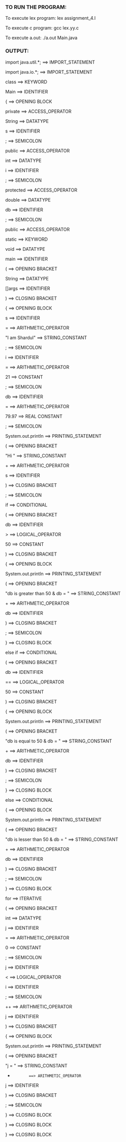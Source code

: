 ### TO RUN THE PROGRAM:
To execute lex program:  lex assignment_4.l

To execute c program:    gcc lex.yy.c

To execute a.out: 	 ./a.out Main.java

### OUTPUT:
import java.util.*;	 ==> IMPORT_STATEMENT

import java.io.*;	 ==> IMPORT_STATEMENT

class			 ==> KEYWORD

Main			 ==> IDENTIFIER

{			 ==> OPENING BLOCK

private			 ==> ACCESS_OPERATOR

String			 ==> DATATYPE

s			 ==> IDENTIFIER

;			 ==> SEMICOLON

public			 ==> ACCESS_OPERATOR

int			 ==> DATATYPE

i			 ==> IDENTIFIER

;			 ==> SEMICOLON

protected		 ==> ACCESS_OPERATOR

double			 ==> DATATYPE

db			 ==> IDENTIFIER

;			 ==> SEMICOLON

public			 ==> ACCESS_OPERATOR

static			 ==> KEYWORD

void			 ==> DATATYPE

main			 ==> IDENTIFIER

(			 ==> OPENING BRACKET

String			 ==> DATATYPE

[]args			 ==> IDENTIFIER

)			 ==> CLOSING BRACKET

{			 ==> OPENING BLOCK

s			 ==> IDENTIFIER

=			 ==> ARITHMETIC_OPERATOR

"I am Shardul"	 	 ==> STRING_CONSTANT

;			 ==> SEMICOLON

i			 ==> IDENTIFIER

=			 ==> ARITHMETIC_OPERATOR

21			 ==> CONSTANT

;			 ==> SEMICOLON

db			 ==> IDENTIFIER

=			 ==> ARITHMETIC_OPERATOR

79.97			 ==> REAL CONSTANT

;			 ==> SEMICOLON

System.out.println	 ==> PRINTING_STATEMENT

(			 ==> OPENING BRACKET

"Hi "	 		 ==> STRING_CONSTANT

\+			 ==> ARITHMETIC_OPERATOR

s			 ==> IDENTIFIER

)			 ==> CLOSING BRACKET

;			 ==> SEMICOLON

if			 ==> CONDITIONAL

(			 ==> OPENING BRACKET

db			 ==> IDENTIFIER

\>			 ==> LOGICAL_OPERATOR
			 
50			 ==> CONSTANT

)			 ==> CLOSING BRACKET

{			 ==> OPENING BLOCK

System.out.println	 ==> PRINTING_STATEMENT

(			 ==> OPENING BRACKET

"db is greater than
 50 & db = "	 	 ==> STRING_CONSTANT
 
\+			 ==> ARITHMETIC_OPERATOR
	 
db			 ==> IDENTIFIER

)			 ==> CLOSING BRACKET

;			 ==> SEMICOLON

}			 ==> CLOSING BLOCK

else if			 ==> CONDITIONAL

(			 ==> OPENING BRACKET

db			 ==> IDENTIFIER

==			 ==> LOGICAL_OPERATOR

50			 ==> CONSTANT

)			 ==> CLOSING BRACKET

{			 ==> OPENING BLOCK

System.out.println	 ==> PRINTING_STATEMENT

(			 ==> OPENING BRACKET

"db is equal to 50
 & db = "	 	 ==> STRING_CONSTANT
 
\+			 ==> ARITHMETIC_OPERATOR

db			 ==> IDENTIFIER

)			 ==> CLOSING BRACKET

;			 ==> SEMICOLON

}			 ==> CLOSING BLOCK

else			 ==> CONDITIONAL

{			 ==> OPENING BLOCK

System.out.println	 ==> PRINTING_STATEMENT

(			 ==> OPENING BRACKET

"db is lesser than
 50 & db = "	 	 ==> STRING_CONSTANT
 
\+			 ==> ARITHMETIC_OPERATOR

db			 ==> IDENTIFIER

)			 ==> CLOSING BRACKET

;			 ==> SEMICOLON

}			 ==> CLOSING BLOCK

for			 ==> ITERATIVE

(			 ==> OPENING BRACKET

int			 ==> DATATYPE

j			 ==> IDENTIFIER

=			 ==> ARITHMETIC_OPERATOR

0			 ==> CONSTANT

;			 ==> SEMICOLON

j			 ==> IDENTIFIER

<			 ==> LOGICAL_OPERATOR

i			 ==> IDENTIFIER

;			 ==> SEMICOLON

++			 ==> ARITHMETIC_OPERATOR

j			 ==> IDENTIFIER

)			 ==> CLOSING BRACKET

{			 ==> OPENING BLOCK

System.out.println	 ==> PRINTING_STATEMENT

(			 ==> OPENING BRACKET

"j = "	 		 ==> STRING_CONSTANT

+			 ==> ARITHMETIC_OPERATOR

j			 ==> IDENTIFIER

)			 ==> CLOSING BRACKET

;			 ==> SEMICOLON

}			 ==> CLOSING BLOCK

}			 ==> CLOSING BLOCK

}			 ==> CLOSING BLOCK

